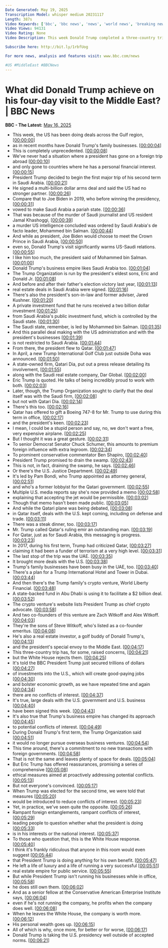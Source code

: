 ```yaml
---
Date Generated: May 19, 2025
Transcription Model: whisper medium 20231117
Length: 387s
Video Keywords: ['bbc', 'bbc news', 'news', 'world news', 'breaking news', 'us news', 'world', 'america', 'usa', 'usa news', 'india news']
Video Views: 94131
Video Rating: None
Video Description: This week Donald Trump completed a three-country trip to the Gulf this week. And he put a major emphasis on deals being done - with the US and with US businesses. But the trip also put a spotlight on the President's own business interests too.

Subscribe here: http://bit.ly/1rbfUog

For more news, analysis and features visit: www.bbc.com/news 

#US #MiddleEast #BBCNews
---
```


# What did Donald Trump achieve on his four-day visit to the Middle East? | BBC News
**BBC - The Latest:** [May 16, 2025](https://www.youtube.com/watch?v=wvRR8UV8s_Y)
*  This week, the US has been doing deals across the Gulf region, [[00:00:00](https://www.youtube.com/watch?v=wvRR8UV8s_Y&t=0.0s)]
*  as in recent months have Donald Trump's family businesses. [[00:00:04](https://www.youtube.com/watch?v=wvRR8UV8s_Y&t=4.0s)]
*  This is completely unprecedented. [[00:00:08](https://www.youtube.com/watch?v=wvRR8UV8s_Y&t=8.0s)]
*  We've never had a situation where a president has gone on a foreign trip abroad [[00:00:10](https://www.youtube.com/watch?v=wvRR8UV8s_Y&t=10.0s)]
*  and only gone to countries where he has a personal financial interest. [[00:00:15](https://www.youtube.com/watch?v=wvRR8UV8s_Y&t=15.0s)]
*  President Trump decided to begin the first major trip of his second term in Saudi Arabia. [[00:00:21](https://www.youtube.com/watch?v=wvRR8UV8s_Y&t=21.0s)]
*  He signed a multi-billion dollar arms deal and said the US had no stronger partner. [[00:00:26](https://www.youtube.com/watch?v=wvRR8UV8s_Y&t=26.0s)]
*  Compare that to Joe Biden in 2019, who before winning the presidency, [[00:00:31](https://www.youtube.com/watch?v=wvRR8UV8s_Y&t=31.0s)]
*  vowed to make Saudi Arabia a pariah state. [[00:00:36](https://www.youtube.com/watch?v=wvRR8UV8s_Y&t=36.0s)]
*  That was because of the murder of Saudi journalist and US resident Jamal Khashoggi, [[00:00:39](https://www.youtube.com/watch?v=wvRR8UV8s_Y&t=39.0s)]
*  a murder US intelligence concluded was ordered by Saudi Arabia's de facto leader, Mohammed bin Salman. [[00:00:44](https://www.youtube.com/watch?v=wvRR8UV8s_Y&t=44.0s)]
*  And while as president, Joe Biden would choose to meet the Crown Prince in Saudi Arabia, [[00:00:50](https://www.youtube.com/watch?v=wvRR8UV8s_Y&t=50.0s)]
*  even so, Donald Trump's visit significantly warms US-Saudi relations. [[00:00:55](https://www.youtube.com/watch?v=wvRR8UV8s_Y&t=55.0s)]
*  I like him too much, the president said of Mohammed bin Salman. [[00:01:00](https://www.youtube.com/watch?v=wvRR8UV8s_Y&t=60.0s)]
*  Donald Trump's business empire likes Saudi Arabia too. [[00:01:04](https://www.youtube.com/watch?v=wvRR8UV8s_Y&t=64.0s)]
*  The Trump Organization is run by the president's eldest sons, Eric and Donald Jr. [[00:01:08](https://www.youtube.com/watch?v=wvRR8UV8s_Y&t=68.0s)]
*  And before and after their father's election victory last year, [[00:01:13](https://www.youtube.com/watch?v=wvRR8UV8s_Y&t=73.0s)]
*  real estate deals in Saudi Arabia were signed. [[00:01:16](https://www.youtube.com/watch?v=wvRR8UV8s_Y&t=76.0s)]
*  There's also the president's son-in-law and former adviser, Jared Kushner. [[00:01:20](https://www.youtube.com/watch?v=wvRR8UV8s_Y&t=80.0s)]
*  A private investment fund that he runs received a two billion dollar investment [[00:01:25](https://www.youtube.com/watch?v=wvRR8UV8s_Y&t=85.0s)]
*  from Saudi Arabia's public investment fund, which is controlled by the Saudi state. [[00:01:30](https://www.youtube.com/watch?v=wvRR8UV8s_Y&t=90.0s)]
*  The Saudi state, remember, is led by Mohammed bin Salman. [[00:01:35](https://www.youtube.com/watch?v=wvRR8UV8s_Y&t=95.0s)]
*  And this parallel deal making with the US administration and with the president's businesses [[00:01:39](https://www.youtube.com/watch?v=wvRR8UV8s_Y&t=99.0s)]
*  is not restricted to Saudi Arabia. [[00:01:44](https://www.youtube.com/watch?v=wvRR8UV8s_Y&t=104.0s)]
*  From there, the president flew to Qatar. [[00:01:47](https://www.youtube.com/watch?v=wvRR8UV8s_Y&t=107.0s)]
*  In April, a new Trump International Golf Club just outside Doha was announced. [[00:01:50](https://www.youtube.com/watch?v=wvRR8UV8s_Y&t=110.0s)]
*  A state-owned firm, Qatari Dia, put out a press release detailing its involvement, [[00:01:55](https://www.youtube.com/watch?v=wvRR8UV8s_Y&t=115.0s)]
*  along with the Saudi real estate company, Dar Global. [[00:02:00](https://www.youtube.com/watch?v=wvRR8UV8s_Y&t=120.0s)]
*  Eric Trump is quoted. He talks of being incredibly proud to work with both. [[00:02:03](https://www.youtube.com/watch?v=wvRR8UV8s_Y&t=123.0s)]
*  Later, though, the Trump Organization sought to clarify that the deal itself was with the Saudi firm, [[00:02:08](https://www.youtube.com/watch?v=wvRR8UV8s_Y&t=128.0s)]
*  but not with Qatari Dia. [[00:02:14](https://www.youtube.com/watch?v=wvRR8UV8s_Y&t=134.0s)]
*  There's this too. [[00:02:16](https://www.youtube.com/watch?v=wvRR8UV8s_Y&t=136.0s)]
*  Qatar has offered to gift a Boeing 747-8 for Mr. Trump to use during this term in office, [[00:02:17](https://www.youtube.com/watch?v=wvRR8UV8s_Y&t=137.0s)]
*  and the president's keen. [[00:02:23](https://www.youtube.com/watch?v=wvRR8UV8s_Y&t=143.0s)]
*  I mean, I could be a stupid person and say, no, we don't want a free, very expensive airplane. [[00:02:25](https://www.youtube.com/watch?v=wvRR8UV8s_Y&t=145.0s)]
*  But I thought it was a great gesture. [[00:02:31](https://www.youtube.com/watch?v=wvRR8UV8s_Y&t=151.0s)]
*  To senior Democrat Senator Chuck Schumer, this amounts to premium foreign influence with extra legroom. [[00:02:34](https://www.youtube.com/watch?v=wvRR8UV8s_Y&t=154.0s)]
*  To prominent conservative commentator Ben Shapiro, [[00:02:40](https://www.youtube.com/watch?v=wvRR8UV8s_Y&t=160.0s)]
*  President Trump promised to drain the swamp. [[00:02:43](https://www.youtube.com/watch?v=wvRR8UV8s_Y&t=163.0s)]
*  This is not, in fact, draining the swamp, he says. [[00:02:46](https://www.youtube.com/watch?v=wvRR8UV8s_Y&t=166.0s)]
*  Or there's the U.S. Justice Department. [[00:02:49](https://www.youtube.com/watch?v=wvRR8UV8s_Y&t=169.0s)]
*  It's led by Pam Bondi, who Trump appointed as attorney general, [[00:02:51](https://www.youtube.com/watch?v=wvRR8UV8s_Y&t=171.0s)]
*  and who's a former lobbyist for the Qatari government. [[00:02:55](https://www.youtube.com/watch?v=wvRR8UV8s_Y&t=175.0s)]
*  Multiple U.S. media reports say she's now provided a memo [[00:02:58](https://www.youtube.com/watch?v=wvRR8UV8s_Y&t=178.0s)]
*  explaining that accepting the jet would be permissible. [[00:03:02](https://www.youtube.com/watch?v=wvRR8UV8s_Y&t=182.0s)]
*  Though that memo hasn't been made public. [[00:03:05](https://www.youtube.com/watch?v=wvRR8UV8s_Y&t=185.0s)]
*  And while the Qatari plane was being debated, [[00:03:08](https://www.youtube.com/watch?v=wvRR8UV8s_Y&t=188.0s)]
*  in Qatar itself, deals with the U.S. kept coming, including on defense and trade. [[00:03:11](https://www.youtube.com/watch?v=wvRR8UV8s_Y&t=191.0s)]
*  There was a steak dinner, too. [[00:03:17](https://www.youtube.com/watch?v=wvRR8UV8s_Y&t=197.0s)]
*  Mr. Trump called Qatar's ruling emir an outstanding man. [[00:03:19](https://www.youtube.com/watch?v=wvRR8UV8s_Y&t=199.0s)]
*  For Qatar, just as for Saudi Arabia, this messaging is progress. [[00:03:23](https://www.youtube.com/watch?v=wvRR8UV8s_Y&t=203.0s)]
*  In 2017, during his first term, Trump had criticized Qatar, [[00:03:27](https://www.youtube.com/watch?v=wvRR8UV8s_Y&t=207.0s)]
*  claiming it had been a funder of terrorism at a very high level. [[00:03:31](https://www.youtube.com/watch?v=wvRR8UV8s_Y&t=211.0s)]
*  The last stop of the trip was the UAE. [[00:03:35](https://www.youtube.com/watch?v=wvRR8UV8s_Y&t=215.0s)]
*  It brought more deals with the U.S. [[00:03:38](https://www.youtube.com/watch?v=wvRR8UV8s_Y&t=218.0s)]
*  Trump's family businesses have been busy in the UAE, too. [[00:03:40](https://www.youtube.com/watch?v=wvRR8UV8s_Y&t=220.0s)]
*  There's a plan for a Trump International Hotel and Tower in Dubai. [[00:03:44](https://www.youtube.com/watch?v=wvRR8UV8s_Y&t=224.0s)]
*  And then there's the Trump family's crypto venture, World Liberty Financial. [[00:03:48](https://www.youtube.com/watch?v=wvRR8UV8s_Y&t=228.0s)]
*  A state-backed fund in Abu Dhabi is using it to facilitate a $2 billion deal. [[00:03:52](https://www.youtube.com/watch?v=wvRR8UV8s_Y&t=232.0s)]
*  The crypto venture's website lists President Trump as chief crypto advocate. [[00:03:58](https://www.youtube.com/watch?v=wvRR8UV8s_Y&t=238.0s)]
*  And two co-founders of this venture are Zach Witkoff and Alex Witkoff. [[00:04:03](https://www.youtube.com/watch?v=wvRR8UV8s_Y&t=243.0s)]
*  They're the sons of Steve Witkoff, who's listed as a co-founder emeritus. [[00:04:08](https://www.youtube.com/watch?v=wvRR8UV8s_Y&t=248.0s)]
*  He's also a real estate investor, a golf buddy of Donald Trump's, [[00:04:13](https://www.youtube.com/watch?v=wvRR8UV8s_Y&t=253.0s)]
*  and the president's special envoy to the Middle East. [[00:04:17](https://www.youtube.com/watch?v=wvRR8UV8s_Y&t=257.0s)]
*  This three-country trip has, for some, raised concerns, [[00:04:21](https://www.youtube.com/watch?v=wvRR8UV8s_Y&t=261.0s)]
*  but the White House rejects them. [[00:04:25](https://www.youtube.com/watch?v=wvRR8UV8s_Y&t=265.0s)]
*  It's told the BBC President Trump just secured trillions of dollars [[00:04:27](https://www.youtube.com/watch?v=wvRR8UV8s_Y&t=267.0s)]
*  of investments into the U.S., which will create good-paying jobs [[00:04:30](https://www.youtube.com/watch?v=wvRR8UV8s_Y&t=270.0s)]
*  and bolster economic growth, as we have repeated time and again [[00:04:34](https://www.youtube.com/watch?v=wvRR8UV8s_Y&t=274.0s)]
*  there are no conflicts of interest. [[00:04:37](https://www.youtube.com/watch?v=wvRR8UV8s_Y&t=277.0s)]
*  It's true, large deals with the U.S. government and U.S. business [[00:04:40](https://www.youtube.com/watch?v=wvRR8UV8s_Y&t=280.0s)]
*  have been signed this week. [[00:04:43](https://www.youtube.com/watch?v=wvRR8UV8s_Y&t=283.0s)]
*  It's also true that Trump's business empire has changed its approach [[00:04:45](https://www.youtube.com/watch?v=wvRR8UV8s_Y&t=285.0s)]
*  to potential conflicts of interest. [[00:04:49](https://www.youtube.com/watch?v=wvRR8UV8s_Y&t=289.0s)]
*  During Donald Trump's first term, the Trump Organization said [[00:04:51](https://www.youtube.com/watch?v=wvRR8UV8s_Y&t=291.0s)]
*  it would no longer pursue overseas business ventures. [[00:04:54](https://www.youtube.com/watch?v=wvRR8UV8s_Y&t=294.0s)]
*  This time around, there's a commitment to no new transactions with foreign governments. [[00:04:58](https://www.youtube.com/watch?v=wvRR8UV8s_Y&t=298.0s)]
*  That is not the same and leaves plenty of space for deals. [[00:05:04](https://www.youtube.com/watch?v=wvRR8UV8s_Y&t=304.0s)]
*  But Eric Trump has offered reassurances, promising a series of comprehensive [[00:05:08](https://www.youtube.com/watch?v=wvRR8UV8s_Y&t=308.0s)]
*  ethical measures aimed at proactively addressing potential conflicts. [[00:05:13](https://www.youtube.com/watch?v=wvRR8UV8s_Y&t=313.0s)]
*  But not everyone's convinced. [[00:05:17](https://www.youtube.com/watch?v=wvRR8UV8s_Y&t=317.0s)]
*  When Trump was elected for the second time, we were told that measures [[00:05:20](https://www.youtube.com/watch?v=wvRR8UV8s_Y&t=320.0s)]
*  would be introduced to reduce conflicts of interest. [[00:05:23](https://www.youtube.com/watch?v=wvRR8UV8s_Y&t=323.0s)]
*  Yet, in practice, we've seen quite the opposite. [[00:05:26](https://www.youtube.com/watch?v=wvRR8UV8s_Y&t=326.0s)]
*  Rampant foreign entanglements, rampant conflicts of interest, [[00:05:29](https://www.youtube.com/watch?v=wvRR8UV8s_Y&t=329.0s)]
*  leading people to question whether what the president is doing [[00:05:33](https://www.youtube.com/watch?v=wvRR8UV8s_Y&t=333.0s)]
*  is in his interests or the national interest. [[00:05:37](https://www.youtube.com/watch?v=wvRR8UV8s_Y&t=337.0s)]
*  To those who question that, this is the White House response. [[00:05:40](https://www.youtube.com/watch?v=wvRR8UV8s_Y&t=340.0s)]
*  I think it's frankly ridiculous that anyone in this room would even suggest [[00:05:44](https://www.youtube.com/watch?v=wvRR8UV8s_Y&t=344.0s)]
*  that President Trump is doing anything for his own benefit. [[00:05:47](https://www.youtube.com/watch?v=wvRR8UV8s_Y&t=347.0s)]
*  He left a life of luxury and a life of running a very successful [[00:05:51](https://www.youtube.com/watch?v=wvRR8UV8s_Y&t=351.0s)]
*  real estate empire for public service. [[00:05:55](https://www.youtube.com/watch?v=wvRR8UV8s_Y&t=355.0s)]
*  But while President Trump isn't running his businesses while in office, [[00:05:58](https://www.youtube.com/watch?v=wvRR8UV8s_Y&t=358.0s)]
*  he does still own them. [[00:06:02](https://www.youtube.com/watch?v=wvRR8UV8s_Y&t=362.0s)]
*  And as a senior fellow at the Conservative American Enterprise Institute says, [[00:06:04](https://www.youtube.com/watch?v=wvRR8UV8s_Y&t=364.0s)]
*  even if he's not running the company, he profits when the company does well. [[00:06:08](https://www.youtube.com/watch?v=wvRR8UV8s_Y&t=368.0s)]
*  When he leaves the White House, the company is worth more. [[00:06:12](https://www.youtube.com/watch?v=wvRR8UV8s_Y&t=372.0s)]
*  His personal wealth goes up. [[00:06:15](https://www.youtube.com/watch?v=wvRR8UV8s_Y&t=375.0s)]
*  All of which is why, once more, for better or for worse, [[00:06:17](https://www.youtube.com/watch?v=wvRR8UV8s_Y&t=377.0s)]
*  Donald Trump is taking the U.S. presidency well outside of accepted norms. [[00:06:21](https://www.youtube.com/watch?v=wvRR8UV8s_Y&t=381.0s)]
